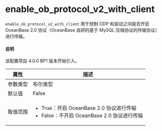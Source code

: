 # enable_ob_protocol_v2_with_client

`enable_ob_protocol_v2_with_client` 用于控制 ODP 和驱动之间是否开启 OceanBase 2.0 协议（OceanBase 自研的基于 MySQL 压缩协议的传输协议）进行传输。

<main id="notice" type='explain'>
    <h4>说明</h4>
    <p>该配置项自 4.0.0 BP1 版本开始引入。</p>
</main>

|  属性    | 描述     |
|----------|---------|
| 参数类型 |   布尔类型      |
| 默认值   | False     |
| 取值范围 | <ul><li>True：开启 OceanBase 2.0 协议进行传输</li><li>False：不开启 OceanBase 2.0 协议进行传输</li></ul>   |
